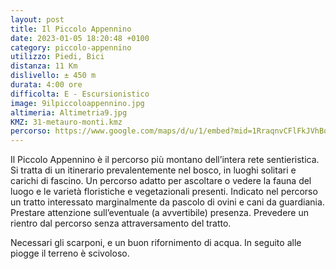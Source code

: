 ```yaml
---
layout: post
title: Il Piccolo Appennino
date: 2023-01-05 18:20:48 +0100
category: piccolo-appennino
utilizzo: Piedi, Bici
distanza: 11 Km
dislivello:	± 450 m
durata: 4:00 ore
difficolta:	E - Escursionistico
image: 9ilpiccoloappennino.jpg
altimeria: Altimetria9.jpg
KMZ: 31-metauro-monti.kmz
percorso: https://www.google.com/maps/d/u/1/embed?mid=1RraqnvCFlFkJVhBqPXE4azZWNeoxesw&ehbc=2E312F
---
```


Il Piccolo Appennino è il percorso più montano dell’intera rete sentieristica. Si tratta di un itinerario prevalentemente nel bosco, in luoghi solitari e carichi di fascino. Un percorso adatto per ascoltare o vedere la fauna del luogo e le varietà floristiche e vegetazionali presenti.
Indicato nel percorso un tratto interessato marginalmente da pascolo di ovini e cani da guardiania. Prestare attenzione sull’eventuale (a avvertibile) presenza. Prevedere un rientro dal percorso senza attraversamento del tratto.

Necessari gli scarponi, e un buon rifornimento di acqua. In seguito alle piogge il terreno è scivoloso. 